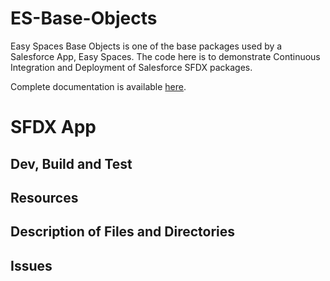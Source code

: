 # ES-Base-Objects

Easy Spaces Base Objects is one of the base packages used by a Salesforce App, Easy Spaces.
The code here is to demonstrate Continuous Integration and Deployment of Salesforce SFDX packages.

Complete documentation is available [here](https://github.com/ECFMG/salesforce-unlocked-packages-guide/wiki).

# SFDX App


## Dev, Build and Test


## Resources


## Description of Files and Directories


## Issues

